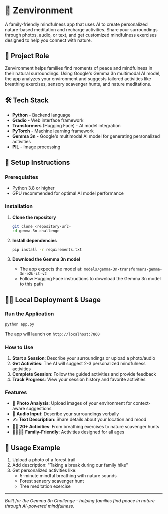 # 🌱 Zenvironment

A family-friendly mindfulness app that uses AI to create personalized nature-based meditation and recharge activities. Share your surroundings through photos, audio, or text, and get customized mindfulness exercises designed to help you connect with nature.

## 🎯 Project Role

Zenvironment helps families find moments of peace and mindfulness in their natural surroundings. Using Google's Gemma 3n multimodal AI model, the app analyzes your environment and suggests tailored activities like breathing exercises, sensory scavenger hunts, and nature meditations.

## 🛠️ Tech Stack

- **Python** - Backend language
- **Gradio** - Web interface framework
- **Transformers** (Hugging Face) - AI model integration
- **PyTorch** - Machine learning framework
- **Gemma 3n** - Google's multimodal AI model for generating personalized activities
- **PIL** - Image processing

## 🚀 Setup Instructions

### Prerequisites
- Python 3.8 or higher
- GPU recommended for optimal AI model performance

### Installation

1. **Clone the repository**
   ```bash
   git clone <repository-url>
   cd gemma-3n-challenge
   ```

2. **Install dependencies**
   ```bash
   pip install -r requirements.txt
   ```

3. **Download the Gemma 3n model**
   - The app expects the model at: `models/gemma-3n-transformers-gemma-3n-e2b-it-v2`
   - Follow Hugging Face instructions to download the Gemma 3n model to this path

## 🏃‍♂️ Local Deployment & Usage

### Run the Application
```bash
python app.py
```

The app will launch on `http://localhost:7860`

### How to Use
1. **Start a Session**: Describe your surroundings or upload a photo/audio
2. **Get Activities**: The AI will suggest 2-3 personalized mindfulness activities
3. **Complete Session**: Follow the guided activities and provide feedback
4. **Track Progress**: View your session history and favorite activities

### Features
- 📸 **Photo Analysis**: Upload images of your environment for context-aware suggestions
- 🎤 **Audio Input**: Describe your surroundings verbally
- ✍️ **Text Description**: Share details about your location and mood
- 🧘‍♀️ **20+ Activities**: From breathing exercises to nature scavenger hunts
- 👨‍👩‍👧‍👦 **Family-Friendly**: Activities designed for all ages

## 📱 Usage Example

1. Upload a photo of a forest trail
2. Add description: "Taking a break during our family hike"
3. Get personalized activities like:
   - 5-minute mindful breathing with nature sounds
   - Forest sensory scavenger hunt
   - Tree meditation exercise

---

*Built for the Gemma 3n Challenge - helping families find peace in nature through AI-powered mindfulness.*
